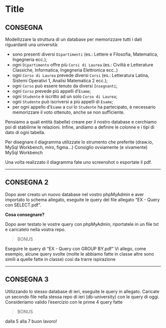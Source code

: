 Title
===
## CONSEGNA 

Modellizzare la struttura di un database per memorizzare tutti i dati riguardanti una università:
- sono presenti diversi `Dipartimenti` (es.: Lettere e Filosofia, Matematica, Ingegneria ecc.);
- ogni `Dipartimento` offre più `Corsi di Laurea` (es.: Civiltà e Letterature Classiche, Informatica, Ingegneria Elettronica ecc..)
- ogni `Corso di Laurea` prevede diversi `Corsi` (es.: Letteratura Latina, Sistemi Operativi 1, Analisi Matematica 2 ecc.);
- ogni `Corso` può essere tenuto da diversi `Insegnanti`;
- ogni `Corso` prevede più appelli d’`Esame`;
- ogni `Studente` è iscritto ad un solo `Corso di Laurea`;
- ogni `Studente` può iscriversi a più appelli di `Esame`;
- per ogni appello d’`Esame` a cui lo `Studente` ha partecipato, è necessario memorizzare il voto ottenuto, anche se non sufficiente.

Pensiamo a quali entità (tabelle) creare per il nostro database e cerchiamo poi di stabilirne le relazioni. Infine, andiamo a definire le colonne e i tipi di dato di ogni tabella.

Per disegnare il diagramma utilizzate lo strumento che preferite (draw.io, MySql Workbench, miro, figma…)
Consiglio ovviamente (e vivamente) MySql Workbench

Una volta realizzato il diagramma fate uno screenshot o esportate il pdf.

---
## CONSEGNA 2

Dopo aver creato un nuovo database nel vostro phpMyAdmin e aver importato lo schema allegato, eseguite le query del file allegato “EX - Query con SELECT.pdf”.

**Cosa consegnare?**

Dopo aver testato le vostre query con phpMyAdmin, riportatele in un file txt e caricatelo nella vostra repo.

>BONUS

Eseguire le query di “EX - Query con GROUP BY.pdf”
Vi allego, come esempio, alcune query svolte (molte le abbiamo fatte in classe altre sono simili a quelle fatte in classe) così da trarre ispirazione

---
## CONSEGNA 3

Utilizzando lo stesso database di ieri, eseguite le query in allegato. Caricate un secondo file nella stessa repo di ieri (db-university) con le query di oggi.
Consideriamo valido l’esercizio con le prime 4 query fatte

>BONUS

 dalla 5 alla 7
buon lavoro!